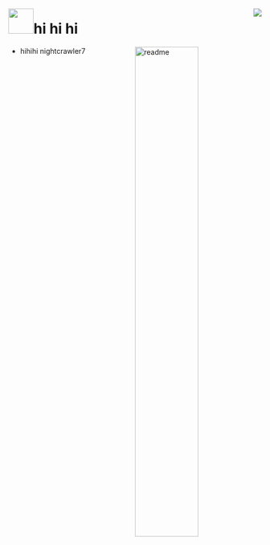 <h1>
<img width='50' src='https://s1.ax1x.com/2022/05/26/XEQ0jf.png'/>hi hi hi
<img align='right' src="https://visitor-badge.glitch.me/badge?page_id=nightcrawler7.nightcrawler7" /> 
</h1>

<img align='right' width='50%' alt='readme' src="https://github-readme-stats.vercel.app/api?username=nightcrawler7&theme=dark" />

- hihihi <a herf='https://nightcrawler7.xyz'>nightcrawler7</a>
